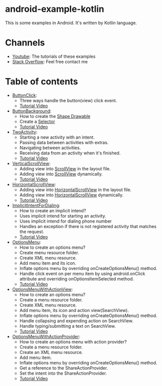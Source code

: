 # android-example-kotlin
This is some examples in Android. It's written by Kotlin language.

# Channels
- [Youtube](https://www.youtube.com/channel/UCXAZFMMGi5_C6lbW2qDsnZw): The tutorials of these examples
- [Stack Overflow](https://stackoverflow.com/users/2031246/john-le): Feel free contact me

# Table of contents
- [ButtonClick](https://github.com/john-lq/android-example-kotlin/tree/master/ButtonClick):
  - Three ways handle the button(view) click event.
  - [Tutorial Video](https://youtu.be/EZB7FTKbMlE)
- [ButtonBackground](https://github.com/john-lq/android-example-kotlin/tree/master/ButtonBackground):
  - How to create the [Shape Drawable](https://developer.android.com/guide/topics/resources/drawable-resource#Shape)
  - Create a [Selector](https://developer.android.com/guide/topics/resources/drawable-resource#selector-element)
  - [Tutorial Video](https://youtu.be/2T1u5fs-Umw)
- [TwoActivity](https://github.com/john-lq/android-example-kotlin/tree/master/TwoActivity):
  - Starting a new activity with an intent.
  - Passing data between activities with extras.
  - Navigating between activities.
  - Receiving data from an activity when it's finished.
  - [Tutorial Video](https://youtu.be/z8rd62Rv3r0)
- [VerticalScrollView](https://github.com/john-lq/android-example-kotlin/tree/master/VerticalScrollView):
  - Adding view into [ScrollView](https://developer.android.com/reference/android/widget/ScrollView) in the layout file.
  - Adding view into [ScrollView](https://developer.android.com/reference/android/widget/ScrollView) dynamically.
  - [Tutorial Video](https://youtu.be/Qr5I0uMy3G8)
- [HorizontalScrollView](https://github.com/john-lq/android-example-kotlin/tree/master/HorizontalScrollView):
  - Adding view into [HorizontalScrollView](https://developer.android.com/reference/android/widget/HorizontalScrollView) in the layout file.
  - Adding view into [HorizontalScrollView](https://developer.android.com/reference/android/widget/HorizontalScrollView) dynamically.
  - [Tutorial Video](https://youtu.be/ZyJmu_9DMsQ)
- [ImplicitIntentForDialing](https://github.com/john-lq/android-example-kotlin/tree/master/ImplicitIntentForDialing):
  - How to create an implicit intend?
  - Uses implicit intend for starting an activity.
  - Uses implicit intend for dialing phone number
  - Handles an exception if there is not registered activity that matches the request.
  - [Tutorial Video](https://youtu.be/6jBrcviclLE)
- [OptionsMenu](https://github.com/john-lq/android-example-kotlin/tree/master/OptionsMenu):
  - How to create an options menu?
  - Create menu resource folder.
  - Create XML menu resource.
  - Add menu item and its icon.
  - Inflate options menu by overriding onCreateOptionsMenu() method.
  - Handle click event on per menu item by using android.onClick attribute and overriding onOptionsItemSelected method.
  - [Tutorial Video](https://youtu.be/0N2ou3h0OYA)
- [OptionsMenuWithActionView](https://github.com/john-lq/android-example-kotlin/tree/master/OptionsMenuWithActionView):
  - How to create an options menu?
  - Create a menu resource folder.
  - Create XML menu resource.
  - Add menu item, its icon and action view(SearchView).
  - Inflate options menu by overriding onCreateOptionsMenu() method.
  - Handle collapsing and expending action on SearchView.
  - Handle typing/submitting a text on SearchView.
  - [Tutorial Video](https://youtu.be/4M0mHsbCmJM)
- [OptionsMenuWithActionProvider](https://github.com/john-lq/android-example-kotlin/tree/master/OptionsMenuWithActionProvider):
  - How to create an options menu with action provider?
  - Create a menu resource folder.
  - Create an XML menu resource.
  - Add menu item.
  - Inflate options menu by overriding onCreateOptionsMenu() method.
  - Get a reference to the ShareActionProvider.
  - Set the intent into the ShareActionProvider.
  - [Tutorial Video](https://youtu.be/O9wK1LbK3UM)